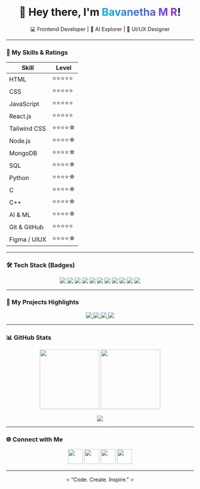 <h1 align="center">
  👋 Hey there, I'm <span style="background:linear-gradient(90deg,#00b4d8,#8a2be2);-webkit-background-clip:text;-webkit-text-fill-color:transparent;">Bavanetha M R</span>!
</h1>
<p align="center">💻 Frontend Developer | 🤖 AI Explorer | 🎨 UI/UX Designer</p>

---

### 🌟 My Skills & Ratings

| Skill        | Level |
|--------------|-------|
| HTML         | ⭐⭐⭐⭐⭐ |
| CSS          | ⭐⭐⭐⭐⭐ |
| JavaScript   | ⭐⭐⭐⭐⭐ |
| React.js     | ⭐⭐⭐⭐⭐ |
| Tailwind CSS | ⭐⭐⭐⭐☆ |
| Node.js      | ⭐⭐⭐⭐☆ |
| MongoDB      | ⭐⭐⭐⭐☆ |
| SQL            | ⭐⭐⭐⭐☆ |
| Python       | ⭐⭐⭐⭐☆ |
| C            | ⭐⭐⭐⭐☆ |
| C++          | ⭐⭐⭐⭐☆ |
| AI & ML      | ⭐⭐⭐⭐☆ |
| Git & GitHub | ⭐⭐⭐⭐⭐ |
| Figma / UIUX | ⭐⭐⭐⭐☆ |

---

### 🛠️ Tech Stack (Badges)

<p align="center">
  <img src="https://img.shields.io/badge/HTML-E34F26?style=for-the-badge&logo=html5&logoColor=white"/>
  <img src="https://img.shields.io/badge/CSS-1572B6?style=for-the-badge&logo=css3&logoColor=white"/>
  <img src="https://img.shields.io/badge/JavaScript-F7DF1E?style=for-the-badge&logo=javascript&logoColor=black"/>
  <img src="https://img.shields.io/badge/React-61DAFB?style=for-the-badge&logo=react&logoColor=black"/>
  <img src="https://img.shields.io/badge/Tailwind-38B2AC?style=for-the-badge&logo=tailwindcss&logoColor=white"/>
  <img src="https://img.shields.io/badge/Node.js-339933?style=for-the-badge&logo=nodedotjs&logoColor=white"/>
  <img src="https://img.shields.io/badge/MongoDB-47A248?style=for-the-badge&logo=mongodb&logoColor=white"/>
  <img src="https://img.shields.io/badge/Python-3776AB?style=for-the-badge&logo=python&logoColor=white"/>
  <img src="https://img.shields.io/badge/C-00599C?style=for-the-badge&logo=c&logoColor=white"/>
  <img src="https://img.shields.io/badge/C++-00599C?style=for-the-badge&logo=c%2B%2B&logoColor=white"/>
  <img src="https://img.shields.io/badge/Figma-F24E1E?style=for-the-badge&logo=figma&logoColor=white"/>
</p>

---

### 🚀 My Projects Highlights

<p align="center">
  <a href="https://github.com/Bavanetha27/Edvora">
    <img src="https://img.shields.io/badge/Edvora-AI%20Career%20Path%20Generator-8A2BE2?style=for-the-badge&logo=python"/>
  </a>
  <a href="https://github.com/Bavanetha27/SpendWise">
    <img src="https://img.shields.io/badge/SpendWise-Expense%20Classifier-00b4d8?style=for-the-badge&logo=react"/>
  </a>
  <a href="https://github.com/Bavanetha27/DebugEase">
    <img src="https://img.shields.io/badge/DebugEase-AI%20Code%20Debugger-ff6f61?style=for-the-badge&logo=javascript"/>
  </a>
  <a href="https://github.com/Bavanetha27/PageCraft">
    <img src="https://img.shields.io/badge/PageCraft-Book%20Analyzer-6a0dad?style=for-the-badge&logo=html5"/>
  </a>
</p>

---

### 📊 GitHub Stats

<p align="center">
  <img src="https://github-readme-stats.vercel.app/api?username=Bavanetha27&show_icons=true&theme=radical" height="160"/>
  <img src="https://github-readme-streak-stats.herokuapp.com/?user=Bavanetha27&theme=radical" height="160"/>
</p>

<p align="center">
  <img src="https://github-readme-stats.vercel.app/api/top-langs/?username=Bavanetha27&layout=compact&theme=radical"/>
</p>

---

### 🌐 Connect with Me

<p align="center">
  <a href="mailto:bavanethamr@gmail.com"><img src="https://img.icons8.com/color/48/000000/gmail.png" width="40"/></a>
  <a href="https://www.linkedin.com/in/bavanethamr"><img src="https://img.icons8.com/color/48/000000/linkedin.png" width="40"/></a>
  <a href="https://bavanetha.vercel.app/"><img src="https://img.icons8.com/color/48/000000/website.png" width="40"/></a>
  <a href="https://github.com/Bavanetha27"><img src="https://img.icons8.com/ios-glyphs/48/ffffff/github.png" width="40"/></a>
</p>

---

<p align="center">
  ⭐️ “Code. Create. Inspire.” ⭐️
</p>
